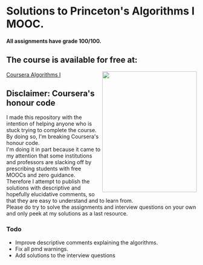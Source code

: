 # Solutions to Princeton's Algorithms I MOOC.
#### All assignments have grade 100/100.

<h2>The course is available for free at:</h2>
<p>
  <a><img style="text-align:right;" src="https://algs4.cs.princeton.edu/cover.png" align="right" width="250" height="320"/></a>

   [Coursera Algorithms I](https://www.coursera.org/learn/algorithms-part1/home/welcome)

</p>

<h2>Disclaimer: Coursera's honour code</h2>

<p>
I made this repository with the intention of helping anyone who is stuck trying to complete the course. 
By doing so, I'm breaking Coursera's honour code.</br>
I'm doing it in part because it came to my attention that some institutions and professors are slacking off by prescribing students with free MOOCs and zero guidance.
Therefore I attempt to publish the solutions with descriptive and hopefully elucidative comments, so that they are easy to understand and to learn from.</br>
Please do try to solve the assignments and interview questions on your own and only peek at my solutions as a last resource.</li>
</p>

<h3>Todo</h3>
<ul>
  <li> Improve descriptive comments explaining the algorithms. </li>
  <li> Fix all pmd warnings. </li>
  <li> Add solutions to the interview questions </li>
</ul>

